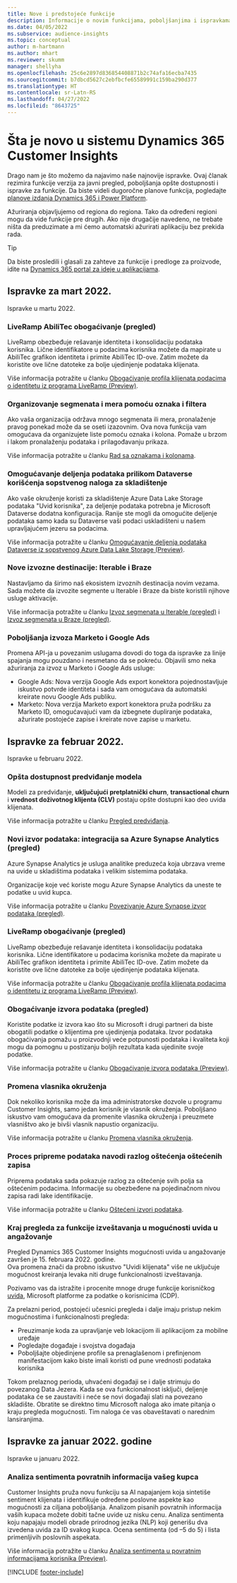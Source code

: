 ```yaml
---
title: Nove i predstojeće funkcije
description: Informacije o novim funkcijama, poboljšanjima i ispravkama grešaka.
ms.date: 04/05/2022
ms.subservice: audience-insights
ms.topic: conceptual
author: m-hartmann
ms.author: mhart
ms.reviewer: skumm
manager: shellyha
ms.openlocfilehash: 25c6e2897d836854408871b2c74afa16ecba7435
ms.sourcegitcommit: b7dbcd5627c2ebfbcfe65589991c159ba290d377
ms.translationtype: HT
ms.contentlocale: sr-Latn-RS
ms.lasthandoff: 04/27/2022
ms.locfileid: "8643725"
---
```

# <a name="whats-new-in-dynamics-365-customer-insights"></a>Šta je novo u sistemu Dynamics 365 Customer Insights

Drago nam je što možemo da najavimo naše najnovije ispravke. Ovaj članak rezimira funkcije verzija za javni pregled, poboljšanja opšte dostupnosti i ispravke za funkcije. Da biste videli dugoročne planove funkcija, pogledajte [planove izdanja Dynamics 365 i Power Platform](/dynamics365/release-plans/).

Ažuriranja objavljujemo od regiona do regiona. Tako da određeni regioni mogu da vide funkcije pre drugih. Ako nije drugačije navedeno, ne trebate ništa da preduzimate a mi ćemo automatski ažurirati aplikaciju bez prekida rada.

> [!TIP]
> Da biste prosledili i glasali za zahteve za funkcije i predloge za proizvode, idite na [Dynamics 365 portal za ideje u aplikacijama](https://experience.dynamics.com/ideas/categories/?forum=79a8c474-4e35-e911-a971-000d3a4f3343&forumName=Dynamics%20365%20Customer%20Insights).


## <a name="march-2022-updates"></a>Ispravke za mart 2022.

Ispravke u martu 2022.

### <a name="liveramp-abilitec-enrichment-preview"></a>LiveRamp AbiliTec obogaćivanje (pregled)

LiveRamp obezbeđuje rešavanje identiteta i konsolidaciju podataka korisnika. Lične identifikatore u podacima korisnika možete da mapirate u AbiliTec grafikon identiteta i primite AbiliTec ID-ove. Zatim možete da koristite ove lične datoteke za bolje ujedinjenje podataka klijenata.

Više informacija potražite u članku [Obogaćivanje profila klijenata podacima o identitetu iz programa LiveRamp (Preview)](enrichment-liveramp.md).

### <a name="organize-segments-and-measures-with-tags-and-filters"></a>Organizovanje segmenata i mera pomoću oznaka i filtera
Ako vaša organizacija održava mnogo segmenata ili mera, pronalaženje pravog ponekad može da se oseti izazovnim. Ova nova funkcija vam omogućava da organizujete liste pomoću oznaka i kolona. Pomaže u brzom i lakom pronalaženju podataka i prilagođavanju prikaza.

Više informacija potražite u članku [Rad sa oznakama i kolonama](work-with-tags-columns.md).

### <a name="enable-data-sharing-with-dataverse-when-using-your-own-storage-account"></a>Omogućavanje deljenja podataka prilikom Dataverse korišćenja sopstvenog naloga za skladištenje

Ako vaše okruženje koristi za skladištenje Azure Data Lake Storage podataka "Uvid korisnika", za deljenje podataka potrebna je Microsoft Dataverse dodatna konfiguracija.
Ranije ste mogli da omogućite deljenje podataka samo kada su Dataverse vaši podaci uskladišteni u našem upravljajućem jezeru sa podacima. 

Više informacija potražite u članku [Omogućavanje deljenja podataka Dataverse iz sopstvenog Azure Data Lake Storage (Preview)](manage-environments.md#enable-data-sharing-with-dataverse-from-your-own-azure-data-lake-storage-preview).

### <a name="new-export-destinations-iterable-and-braze"></a>Nove izvozne destinacije: Iterable i Braze

Nastavljamo da širimo naš ekosistem izvoznih destinacija novim vezama. Sada možete da izvozite segmente u Iterable i Braze da biste koristili njihove usluge aktivacije.

Više informacija potražite u članku [Izvoz segmenata u Iterable (pregled)](export-iterable.md) i [Izvoz segmenata u Braze (pregled)](export-braze.md).

### <a name="improvements-to-marketo-and-google-ads-export"></a>Poboljšanja izvoza Marketo i Google Ads

Promena API-ja u povezanim uslugama dovodi do toga da ispravke za linije spajanja mogu pouzdano i nesmetano da se pokreću. Objavili smo neka ažuriranja za izvoz u Marketo i Google Ads usluge:

- Google Ads: Nova verzija Google Ads export konektora pojednostavljuje iskustvo potvrde identiteta i sada vam omogućava da automatski kreirate novu Google Ads publiku. 
- Marketo: Nova verzija Marketo export konektora pruža podršku za Marketo ID, omogućavajući vam da izbegnete dupliranje podataka, ažurirate postojeće zapise i kreirate nove zapise u marketu. 


## <a name="february-2022-updates"></a>Ispravke za februar 2022.

Ispravke u februaru 2022.

### <a name="general-availability-for-prediction-models"></a>Opšta dostupnost predviđanje modela

Modeli za predviđanje, **uključujući pretplatnički churn**, **transactional churn** i **vrednost doživotnog klijenta (CLV)** postaju opšte dostupni kao deo uvida klijenata. 

Više informacija potražite u članku [Pregled predviđanja](predictions-overview.md).

### <a name="new-data-source-integration-with-azure-synapse-analytics-preview"></a>Novi izvor podataka: integracija sa Azure Synapse Analytics (pregled)

Azure Synapse Analytics je usluga analitike preduzeća koja ubrzava vreme na uvide u skladištima podataka i velikim sistemima podataka.

Organizacije koje već koriste mogu Azure Synapse Analytics da uneste te podatke u uvid kupca. 

Više informacija potražite u članku [Povezivanje Azure Synapse izvor podataka (pregled)](connect-synapse.md).

### <a name="liveramp-enrichment-preview"></a>LiveRamp obogaćivanje (pregled)

LiveRamp obezbeđuje rešavanje identiteta i konsolidaciju podataka korisnika. Lične identifikatore u podacima korisnika možete da mapirate u AbiliTec grafikon identiteta i primite AbiliTec ID-ove. Zatim možete da koristite ove lične datoteke za bolje ujedinjenje podataka klijenata.

Više informacija potražite u članku [Obogaćivanje profila klijenata podacima o identitetu iz programa LiveRamp (Preview)](enrichment-liveramp.md).

### <a name="enrichment-for-data-sources-preview"></a>Obogaćivanje izvora podataka (pregled)

Koristite podatke iz izvora kao što su Microsoft i drugi partneri da biste obogatili podatke o klijentima pre ujedinjenja podataka. Izvor podataka obogaćivanja pomažu u proizvodnji veće potpunosti podataka i kvaliteta koji mogu da pomognu u postizanju boljih rezultata kada ujedinite svoje podatke.

Više informacija potražite u članku [Obogaćivanje izvora podataka (Preview)](data-sources-enrichment.md).

### <a name="change-owner-of-environment"></a>Promena vlasnika okruženja

Dok nekoliko korisnika može da ima administratorske dozvole u programu Customer Insights, samo jedan korisnik je vlasnik okruženja. Poboljšano iskustvo vam omogućava da promenite vlasnika okruženja i preuzmete vlasništvo ako je bivši vlasnik napustio organizaciju. 

Više informacija potražite u članku [Promena vlasnika okruženja](manage-environments.md#change-the-owner-of-an-environment).

### <a name="data-preparation-process-lists-corruption-reason-for-corrupted-records"></a>Proces pripreme podataka navodi razlog oštećenja oštećenih zapisa

Priprema podataka sada pokazuje razlog za oštećenje svih polja sa oštećenim podacima. Informacije su obezbeđene na pojedinačnom nivou zapisa radi lake identifikacije. 

Više informacija potražite u članku [Oštećeni izvori podataka](entities.md#corrupted-data-sources).

### <a name="end-of-preview-for-reporting-features-in-the-engagement-insights-capability"></a>Kraj pregleda za funkcije izveštavanja u mogućnosti uvida u angažovanje

Pregled Dynamics 365 Customer Insights mogućnosti uvida u angažovanje završen je 15. februara 2022. godine.  
Ova promena znači da probno iskustvo "Uvidi klijenata" više ne uključuje mogućnost kreiranja levaka niti druge funkcionalnosti izveštavanja.

Pozivamo vas da istražite i procenite mnoge druge funkcije korisničkog [uvida](https://dynamics.microsoft.com/ai/customer-insights/), Microsoft platforme za podatke o korisnicima (CDP).    
 
Za prelazni period, postojeći učesnici pregleda i dalje imaju pristup nekim mogućnostima i funkcionalnosti pregleda:

- Preuzimanje koda za upravljanje veb lokacijom ili aplikacijom za mobilne uređaje 
- Pogledajte događaje i svojstva događaja 
- Poboljšajte objedinjene profile sa prenaglašenom i prefinjenom manifestacijom kako biste imali koristi od pune vrednosti podataka korisnika
  
Tokom prelaznog perioda, uhvaćeni događaji se i dalje strimuju do povezanog Data Jezera. Kada se ova funkcionalnost isključi, deljenje podataka će se zaustaviti i neće se novi događaji slati na povezano skladište.
Obratite se direktno timu Microsoft naloga ako imate pitanja o kraju pregleda mogućnosti. Tim naloga će vas obaveštavati o narednim lansiranjima. 

## <a name="january-2022-updates"></a>Ispravke za januar 2022. godine

Ispravke u januaru 2022.

### <a name="sentiment-analysis-of-your-customers-feedback"></a>Analiza sentimenta povratnih informacija vašeg kupca

Customer Insights pruža novu funkciju sa AI napajanjem koja sintetiše sentiment klijenata i identifikuje određene poslovne aspekte kao mogućnosti za ciljana poboljšanja. Analizom pisanih povratnih informacija vaših kupaca možete dobiti tačne uvide uz nisku cenu. Analiza sentimenta koju napajaju modeli obrade prirodnog jezika (NLP) koji generišu dva izvedena uvida za ID svakog kupca. Ocena sentimenta (od –5 do 5) i lista primenljivih poslovnih aspekata. 

Više informacija potražite u članku [Analiza sentimenta u povratnim informacijama korisnika (Preview)](sentiment-analysis.md).


[!INCLUDE [footer-include](includes/footer-banner.md)]